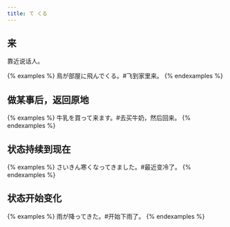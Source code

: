 ```yaml
---
title: て くる
---
```


## 来

靠近说话人。

{% examples %}
鳥が部屋に飛んでくる。#飞到家里来。
{% endexamples %}

## 做某事后，返回原地

{% examples %}
牛乳を買って来ます。#去买牛奶，然后回来。
{% endexamples %}

## 状态持续到现在

{% examples %}
さいきん寒くなってきました。#最近变冷了。
{% endexamples %}

## 状态开始变化

{% examples %}
雨が降ってきた。#开始下雨了。
{% endexamples %}
